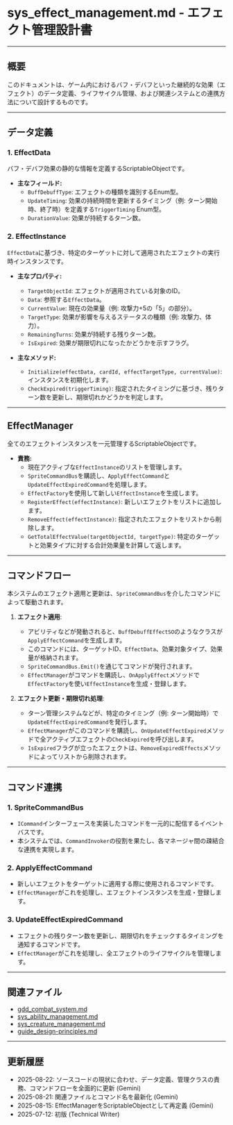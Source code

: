 # sys_effect_management.md - エフェクト管理設計書

---

## 概要

このドキュメントは、ゲーム内におけるバフ・デバフといった継続的な効果（エフェクト）のデータ定義、ライフサイクル管理、および関連システムとの連携方法について設計するものです。

---

## データ定義

### 1. EffectData

バフ・デバフ効果の静的な情報を定義するScriptableObjectです。

-   **主なフィールド:**
    -   `BuffDebuffType`: エフェクトの種類を識別するEnum型。
    -   `UpdateTiming`: 効果の持続時間を更新するタイミング（例: ターン開始時、終了時）を定義する`TriggerTiming` Enum型。
    -   `DurationValue`: 効果が持続するターン数。

### 2. EffectInstance

`EffectData`に基づき、特定のターゲットに対して適用されたエフェクトの実行時インスタンスです。

-   **主なプロパティ:**
    -   `TargetObjectId`: エフェクトが適用されている対象のID。
    -   `Data`: 参照する`EffectData`。
    -   `CurrentValue`: 現在の効果量（例: 攻撃力+5の「5」の部分）。
    -   `TargetType`: 効果が影響を与えるステータスの種類（例: 攻撃力、体力）。
    -   `RemainingTurns`: 効果が持続する残りターン数。
    -   `IsExpired`: 効果が期限切れになったかどうかを示すフラグ。

-   **主なメソッド:**
    -   `Initialize(effectData, cardId, effectTargetType, currentValue)`: インスタンスを初期化します。
    -   `CheckExpired(triggerTiming)`: 指定されたタイミングに基づき、残りターン数を更新し、期限切れかどうかを判定します。

---

## EffectManager

全てのエフェクトインスタンスを一元管理するScriptableObjectです。

-   **責務:**
    -   現在アクティブな`EffectInstance`のリストを管理します。
    -   `SpriteCommandBus`を購読し、`ApplyEffectCommand`と`UpdateEffectExpiredCommand`を処理します。
    -   `EffectFactory`を使用して新しい`EffectInstance`を生成します。
    -   `RegisterEffect(effectInstance)`: 新しいエフェクトをリストに追加します。
    -   `RemoveEffect(effectInstance)`: 指定されたエフェクトをリストから削除します。
    -   `GetTotalEffectValue(targetObjectId, targetType)`: 特定のターゲットと効果タイプに対する合計効果量を計算して返します。

---

## コマンドフロー

本システムのエフェクト適用と更新は、`SpriteCommandBus`を介したコマンドによって駆動されます。

1.  **エフェクト適用**:
    -   アビリティなどが発動されると、`BuffDebuffEffectSO`のようなクラスが`ApplyEffectCommand`を生成します。
    -   このコマンドには、ターゲットID、`EffectData`、効果対象タイプ、効果量が格納されます。
    -   `SpriteCommandBus.Emit()`を通じてコマンドが発行されます。
    -   `EffectManager`がコマンドを購読し、`OnApplyEffect`メソッドで`EffectFactory`を使い`EffectInstance`を生成・登録します。

2.  **エフェクト更新・期限切れ処理**:
    -   ターン管理システムなどが、特定のタイミング（例: ターン開始時）で`UpdateEffectExpiredCommand`を発行します。
    -   `EffectManager`がこのコマンドを購読し、`OnUpdateEffectExpired`メソッドで全アクティブエフェクトの`CheckExpired`を呼び出します。
    -   `IsExpired`フラグが立ったエフェクトは、`RemoveExpiredEffects`メソッドによってリストから削除されます。

---

## コマンド連携

### 1. SpriteCommandBus

-   `ICommand`インターフェースを実装したコマンドを一元的に配信するイベントバスです。
-   本システムでは、`CommandInvoker`の役割を果たし、各マネージャ間の疎結合な連携を実現します。

### 2. ApplyEffectCommand

-   新しいエフェクトをターゲットに適用する際に使用されるコマンドです。
-   `EffectManager`がこれを処理し、エフェクトインスタンスを生成・登録します。

### 3. UpdateEffectExpiredCommand

-   エフェクトの残りターン数を更新し、期限切れをチェックするタイミングを通知するコマンドです。
-   `EffectManager`がこれを処理し、全エフェクトのライフサイクルを管理します。

---

## 関連ファイル

-   [gdd_combat_system.md](../gdd/gdd_combat_system.md)
-   [sys_ability_management.md](./sys_ability_management.md)
-   [sys_creature_management.md](./sys_creature_management.md)
-   [guide_design-principles.md](../guide/guide_design-principles.md)

---

## 更新履歴

-   2025-08-22: ソースコードの現状に合わせ、データ定義、管理クラスの責務、コマンドフローを全面的に更新 (Gemini)
-   2025-08-21: 関連ファイルとコマンド名を最新化 (Gemini)
-   2025-08-15: EffectManagerをScriptableObjectとして再定義 (Gemini)
-   2025-07-12: 初版 (Technical Writer)